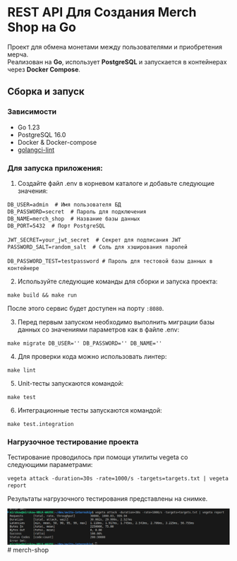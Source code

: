 # REST API Для Создания Merch Shop на Go

Проект для обмена монетами между пользователями и приобретения мерча.  
Реализован на **Go**, использует **PostgreSQL** и запускается в контейнерах через **Docker Compose**.

## Сборка и запуск
### Зависимости
- Go 1.23
- PostgreSQL 16.0
- Docker & Docker-compose
- [golangci-lint](https://github.com/golangci/golangci-lint)

### Для запуска приложения:
1. Создайте файл .env в корневом каталоге и добавьте следующие значения:
```dotenv
DB_USER=admin  # Имя пользователя БД
DB_PASSWORD=secret  # Пароль для подключения
DB_NAME=merch_shop  # Название базы данных
DB_PORT=5432  # Порт PostgreSQL

JWT_SECRET=your_jwt_secret  # Секрет для подписания JWT
PASSWORD_SALT=random_salt  # Соль для хэширования паролей

DB_PASSWORD_TEST=testpassword # Пароль для тестовой базы данных в контейнере

```

2. Используйте следующие команды для сборки и запуска проекта:
```
make build && make run
```
После этого сервис будет доступен на порту `:8080`.

3. Перед первым запуском необходимо выполнить миграции базы данных со значениями параметров как в файле .env:
```
make migrate DB_USER='' DB_PASSWORD='' DB_NAME=''
```
4. Для проверки кода можно использовать линтер:
```
make lint
```
5. Unit-тесты запускаются командой:
```
make test
```
6. Интеграционные тесты запускаются командой:
```
make test.integration
```

### Нагрузочное тестирование проекта

Тестирование проводилось при помощи утилиты vegeta со следующими параметрами:
```
vegeta attack -duration=30s -rate=1000/s -targets=targets.txt | vegeta report
```

Результаты нагрузочного тестирования представлены на снимке.

![Скриншот](assets/test.png)# merch-shop

